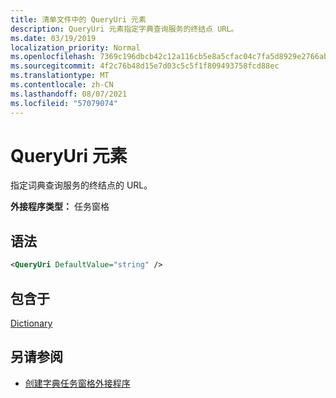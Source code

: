 ```yaml
---
title: 清单文件中的 QueryUri 元素
description: QueryUri 元素指定字典查询服务的终结点 URL。
ms.date: 03/19/2019
localization_priority: Normal
ms.openlocfilehash: 7369c196dbcb42c12a116cb5e8a5cfac04c7fa5d8929e2766ab5b2a16f6e4593
ms.sourcegitcommit: 4f2c76b48d15e7d03c5c5f1f809493758fcd88ec
ms.translationtype: MT
ms.contentlocale: zh-CN
ms.lasthandoff: 08/07/2021
ms.locfileid: "57079074"
---
```

# <a name="queryuri-element"></a>QueryUri 元素

指定词典查询服务的终结点的 URL。

**外接程序类型：** 任务窗格

## <a name="syntax"></a>语法

```XML
<QueryUri DefaultValue="string" />
```

## <a name="contained-in"></a>包含于

[Dictionary](dictionary.md)

## <a name="see-also"></a>另请参阅

- [创建字典任务窗格外接程序](../../word/dictionary-task-pane-add-ins.md)
